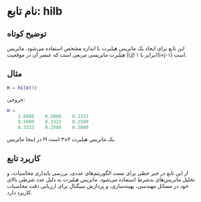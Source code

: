 
# نام تابع: hilb

## توضیح کوتاه
این تابع برای ایجاد یک ماتریس هیلبرت با اندازه مشخص استفاده می‌شود. ماتریس هیلبرت ماتریسی مربعی است که عنصر آن در موقعیت (i,j) برابر با ۱/(i+j-۱) است.

## مثال
```matlab
H = hilb(3)
```

خروجی:
```matlab
H =
    1.0000    0.5000    0.3333
    0.5000    0.3333    0.2500
    0.3333    0.2500    0.2000
```

در اینجا ماتریس H یک ماتریس هیلبرت ۳×۳ است.

## کاربرد تابع
از این تابع در جبر خطی برای تست الگوریتم‌های عددی، بررسی پایداری محاسبات، و تحلیل ماتریس‌های بدشرط استفاده می‌شود. ماتریس هیلبرت به دلیل عدد شرطی بالای خود در مسائل مهندسی، بهینه‌سازی، و پردازش سیگنال برای ارزیابی دقت محاسبات کاربرد دارد.
